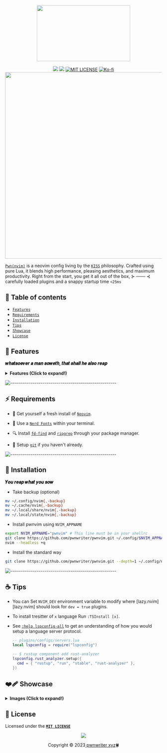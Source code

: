 <h3 align="center"><img src="https://github.com/pwnwriter/pwnvim/blob/images/logos/pwnvim-logo-12622-crop.png" width="300px" height="180px" ></h3>

<p align="center">
<a href="https://github.com/pwnwriter/pwnvim"><img src="https://img.shields.io/badge/Neovim-0.9.0-blueviolet.svg?style=flat-square&logo=Neovim&color=90E59A&logoColor=white)](https://github.com/neovim/neovim"></a>
<a href="https://github.com/pwnwriter/pwnvim/issues"><img src="https://img.shields.io/github/issues/pwnwriter/pwnvim.svg?style=flat-square&label=Issues&color=d77982"></a>
<a href="https://github.com/pwnwriter/pwnwriter/blob/main/LICENSE"><img src="https://img.shields.io/badge/License-MIT-white.svg" alt="MIT LICENSE"></a>
<a href="https://ko-fi.com/pwnwriter"><img src="https://img.shields.io/badge/support-pwnwriter%20-pink?logo=kofi&logoColor=white" alt="Ko-fi"></a>
<br>
<img src="https://raw.githubusercontent.com/catppuccin/catppuccin/main/assets/palette/macchiato.png" width="600" />
</p>

[`Pwn(nvim)`](/) is a neovim config living by the [`KISS`](https://en.wikipedia.org/wiki/KISS_principle) philosophy. Crafted using pure Lua, it blends high performance, pleasing aesthetics, and maximum productivity. Right from the start, you get it all out of the box, ⊱ ─── ⊰ carefully loaded plugins and a snappy startup time `<25ms` 

## 📔 Table of contents 

* [`Features`](#features)
* [`Requirements`](#requirements)
* [`Installation`](#installation)
* [`Tips`](#tips)
* [`Showcase`](#showcase)
* [`License`](#license)
</div>


<a name="features"></a>
## 🦄 Features

**𝒘𝒉𝒂𝒕𝒔𝒐𝒆𝒗𝒆𝒓 𝒂 𝒎𝒂𝒏 𝒔𝒐𝒘𝒆𝒕𝒉, 𝒕𝒉𝒂𝒕 𝒔𝒉𝒂𝒍𝒍 𝒉𝒆 𝒂𝒍𝒔𝒐 𝒓𝒆𝒂𝒑**

<details><summary> <b>Features (Click to expand!)</b></summary>

- **mini.files**:- Fast file tree, edit like a buffer and more

![mini-files](https://github.com/pwnwriter/pwnvim/assets/90331517/e411196d-1617-4303-9a43-29efa15c2066)


- **Lsp**:- Well configured env for lsp servers

![](https://github.com/pwnwriter/pwnvim/blob/images/features/lsp.png)

- **mini.pick**:- A fuzzy file finder, picker, sorter, previewer and a lot more

![mini-pick](https://github.com/pwnwriter/pwnvim/assets/90331517/337c06d6-3a9c-45be-9f0c-8ca1a9b36037)


- **Nostatusline**:- Not using statusline, coz everything can be seen with noice :P 

![](https://github.com/pwnwriter/pwnvim/blob/images/features/statusline.png)
![noice](https://github.com/pwnwriter/pwnvim/assets/90331517/97be8cf7-e623-4fbb-a667-1be23e8e85e6)


Actually there's a lot you can explore, you may want to discover its array of features by installing and exploring pwnvim yourself.

</details>


![-----------------------------------------------------](https://raw.githubusercontent.com/andreasbm/readme/master/assets/lines/aqua.png)

<a name="requirements"></a>
## ⚡ Requirements

-   🍺 Get yourself a fresh install of [`Neovim`](https://neovim.io).

-   🚀 Use a [`Nerd Fonts`](https://nerdfonts.com/) within your terminal.

-   🔍 Install [`fd-find`](https://github.com/sharkdp/fd) and [`ripgrep`](https://github.com/BurntSushi/ripgrep) through your package manager.

-   🐙 Setup [`git`](https://en.wikipedia.org/wiki/Git) if you haven't already.

![-----------------------------------------------------](https://raw.githubusercontent.com/andreasbm/readme/master/assets/lines/aqua.png)


<a name="installation"></a>
## 📩 Installation
**𝒀𝒐𝒖 𝒓𝒆𝒂𝒑 𝒘𝒉𝒂𝒕 𝒚𝒐𝒖 𝒔𝒐𝒘**
- Take backup (optional)
 
 ```bash
mv ~/.config/nvim{,-backup}
mv ~/.cache/nvim{,-backup}
mv ~/.local/share/nvim{,-backup}
mv ~/.local/state/nvim{,-backup}
 ```
- Install pwnvim using `NVIM_APPNAME`

```bash
export NVIM_APPNAME="pwnvim" # This line must be in your shellrc 
git clone https://github.com/pwnwriter/pwnvim.git ~/.config/$NVIM_APPNAME
nvim --headless +q
```

- Install the standard way

```bash
git clone https://github.com/pwnwriter/pwnvim.git --depth=1 ~/.config/nvim && nvim --headless +q
```
![-----------------------------------------------------](https://raw.githubusercontent.com/andreasbm/readme/master/assets/lines/aqua.png)


<a name="tips"></a>
## ☕ Tips

-   You can Set `NVIM_DEV` environment variable to modify where [lazy.nvim][lazy.nvim]
    should look for `dev = true` plugins.

-   To install tresitter of `x` language Run `:TSInstall [x]`.

-   See [`:help lspconfig-all`](https://github.com/neovim/nvim-lspconfig/blob/master/doc/server_configurations.md) to get an understanding of how
    you would setup a language server protocol.

    ```lua
    -- plugins/configs/servers.lua
    local lspconfig = require("lspconfig")

    -- $ rustup component add rust-analyzer
    lspconfig.rust_analyzer.setup({
      cmd = { "rustup", "run", "stable", "rust-analyzer" },
    })
    ```


<a name="showcase"></a>
## ❤️‍🩹 Showcase

<details><summary> <b>Images (Click to expand!)</b></summary>
 
![](https://github.com/pwnwriter/pwnvim/blob/images/showcase/113881.png)

![](https://github.com/pwnwriter/pwnvim/blob/images/showcase/157639.png)

![lazy-loaded](https://github.com/pwnwriter/pwnvim/assets/90331517/bd122c6d-8836-4e2e-8c97-c0a8cf96f79e)



</details>

   
<a name="license"></a> 
## 🔐 License
 Licensed under the [**`MIT LICENSE`**](/LICENSE) 
  
<p align="center"><img src="https://raw.githubusercontent.com/catppuccin/catppuccin/main/assets/footers/gray0_ctp_on_line.svg?sanitize=true" /></p>
<p align="center">Copyright &copy; 2023<a href="https://pwnwriter.xyz" target="_blank"> pwnwriter xyz<a>🍀 </a> 




